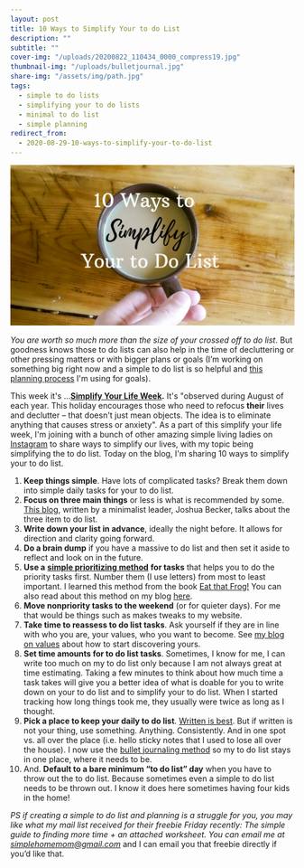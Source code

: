 ```yaml
---
layout: post
title: 10 Ways to Simplify Your to do List
description: ""
subtitle: ""
cover-img: "/uploads/20200822_110434_0000_compress19.jpg"
thumbnail-img: "/uploads/bulletjournal.jpg"
share-img: "/assets/img/path.jpg"
tags:
  - simple to do lists
  - simplifying your to do lists
  - minimal to do list
  - simple planning
redirect_from:
  - 2020-08-29-10-ways-to-simplify-your-to-do-list
---
```


![A picture of my coffee on the table.](/uploads/20200804_155040_0000_compress44-2.jpg "coffeeonthetable")

_You are worth so much more than the size of your crossed off to do list_. But goodness knows those to do lists can also help in the time of decluttering or other pressing matters or with bigger plans or goals (I’m working on something big right now and a simple to do list is so helpful and [this planning process](https://www.eastcoastkelly.com/planning/2020/07/30/how-to-start-goal-setting-without-stressing-out.html) I'm using for goals).

This week it's ...[**Simplify Your Life Week**](https://nationaldaycalendar.com/simplify-your-life-week-first-week-in-august/#:~:text=Simplify%20Your%20Life%20Week%20is,that%20causes%20stress%20or%20anxiety.)**.** It's "observed during August of each year. This holiday encourages those who need to refocus **their** lives and declutter – that doesn't just mean objects. The idea is to eliminate anything that causes stress or anxiety". As a part of this simplify your life week, I'm joining with a bunch of other amazing simple living ladies on [Instagram](https://github.com/kellymbriggs/hydeout-jekyll-starter/blob/master/_posts/www.instagram.com/eastcoastkelly) to share ways to simplify our lives, with my topic being simplifying the to do list. Today on the blog, I'm sharing 10 ways to simplify your to do list.

1.  **Keep things simple**. Have lots of complicated tasks? Break them down into simple daily tasks for your to do list.
2.  **Focus on three main things** or less is what is recommended by some. [This blog](https://www.becomingminimalist.com/to-do/), written by a minimalist leader, Joshua Becker, talks about the three item to do list.
3.  **Write down your list in advance**, ideally the night before. It allows for direction and clarity going forward.
4.  **Do a brain dump** if you have a massive to do list and then set it aside to reflect and look on in the future.
5.  **Use a** [**simple prioritizing method**](https://www.eastcoastkelly.com/time%20management/planning/2020/06/09/how-to-beat-procrastination-with-this-one-simple-effective-to-do-list-strategy.html) **for tasks** that helps you to do the priority tasks first. Number them (I use letters) from most to least important. I learned this method from the book [Eat that Frog!](https://amzn.to/2DmKOdX) You can also read about this method on my blog [here](https://www.eastcoastkelly.com/time%20management/planning/2020/06/09/how-to-beat-procrastination-with-this-one-simple-effective-to-do-list-strategy.html).
6.  **Move nonpriority tasks to the weekend** (or for quieter days). For me that would be things such as makes tweaks to my website.
7.  **Take time to reassess to do list tasks**. Ask yourself if they are in line with who you are, your values, who you want to become. See [my blog on values](https://www.eastcoastkelly.com/planning/2020/05/28/how-to-discover-your-values.html) about how to start discovering yours.
8.  **Set time amounts for to do list tasks**. Sometimes, I know for me, I can write too much on my to do list only because I am not always great at time estimating. Taking a few minutes to think about how much time a task takes will give you a better idea of what is doable for you to write down on your to do list and to simplify your to do list. When I started tracking how long things took me, they usually were twice as long as I thought.
9.  **Pick a place to keep your daily to do list**. [Written is best](https://www.forbes.com/sites/markmurphy/2018/04/15/neuroscience-explains-why-you-need-to-write-down-your-goals-if-you-actually-want-to-achieve-them/#2501ca0d7905). But if written is not your thing, use something. Anything. Consistently. And in one spot vs. all over the place (i.e. hello sticky notes that I used to lose all over the house). I now use the [bullet journaling method](https://amzn.to/3fB51uF) so my to do list stays in one place, where it needs to be.
10. And. **Default to a bare minimum “to do list” day** when you have to throw out the to do list. Because sometimes even a simple to do list needs to be thrown out. I know it does here sometimes having four kids in the home!

_PS if creating a simple to do list and planning is a struggle for you, you may like what my mail list received for their freebie Friday recently: The simple guide to finding more time + an attached worksheet. You can email me at_ [_simplehomemom@gmail.com_](mailto:eastcoastkellyb@gmail.com) and I can email you that freebie directly if you’d like that.
